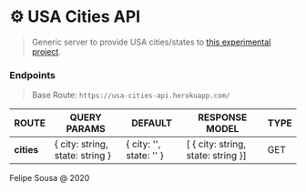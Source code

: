 # ⚙️ USA Cities API

> Generic server to provide USA cities/states to [this experimental project](https://github.com/felipesousa/usa-cities-app).

### Endpoints

> Base Route: `https://usa-cities-api.herokuapp.com/`

| ROUTE | QUERY PARAMS | DEFAULT | RESPONSE MODEL | TYPE |
| ----------- | ----------- | ------ | --------- | --- |
| **cities** | { city: string, state: string } | { city: '', state: '' } | [ { city: string, state: string }] | GET |

Felipe Sousa @ 2020

